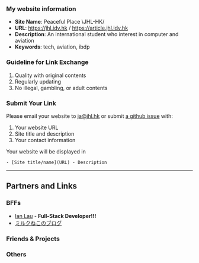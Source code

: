 
### My website information

- **Site Name**: Peaceful Place \JHL-HK/
- **URL**: https://jhl.idv.hk / https://article.jhl.idv.hk
- **Description**: An international student who interest in computer and aviation
- **Keywords**: tech, aviation, ibdp

### Guideline for Link Exchange

1. Quality with original contents
2. Regularly updating
3. No illegal, gambling, or adult contents

### Submit Your Link

Please email your website to [ja@jhl.hk](mailto:ja@jhl.hk) or submit [a github issue](https://github.com/jhl-hk/blogs/issues) with:

1. Your website URL
2. Site title and description
3. Your contact information

Your website will be displayed in

```
- [Site title/name](URL) - Description
```

---

## Partners and Links

### BFFs

- [Ian Lau](https://ianl.au) - **Full-Stack Developer!!!**
- [ミルクねこのブログ](https://r9.do)

### Friends & Projects

### Others

